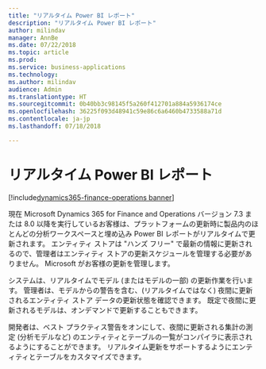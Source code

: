 ```yaml
---
title: "リアルタイム Power BI レポート"
description: "リアルタイム Power BI レポート"
author: milindav
manager: AnnBe
ms.date: 07/22/2018
ms.topic: article
ms.prod: 
ms.service: business-applications
ms.technology: 
ms.author: milindav
audience: Admin
ms.translationtype: HT
ms.sourcegitcommit: 0b40bb3c98145f5a260f412701a884a5936174ce
ms.openlocfilehash: 36225f093d48941c59e86c6a6460b4733588a71d
ms.contentlocale: ja-jp
ms.lasthandoff: 07/18/2018

---
```

#  <a name="real-time-power-bi-reports"></a>リアルタイム Power BI レポート

[!include[dynamics365-finance-operations banner](../includes/dynamics365-finance-operations.md)]



現在 Microsoft Dynamics 365 for Finance and Operations バージョン 7.3 または 8.0 以降を実行しているお客様は、プラットフォームの更新時に製品内のほとんどの分析ワークスペースと埋め込み Power BI レポートがリアルタイムで更新されます。 エンティティ ストアは "ハンズ フリー" で最新の情報に更新されるので、管理者はエンティティ ストアの更新スケジュールを管理する必要がありません。 Microsoft がお客様の更新を管理します。 
 
システムは、リアルタイムでモデル (またはモデルの一部) の更新作業を行います。 管理者は、モデルからの警告を含む、(リアルタイムではなく) 夜間に更新されるエンティティ ストア データの更新状態を確認できます。 既定で夜間に更新されるモデルは、オンデマンドで更新することもできます。
 
開発者は、ベスト プラクティス警告をオンにして、夜間に更新される集計の測定 (分析モデルなど) のエンティティとテーブルの一覧がコンパイラに表示されるようにすることができます。 リアルタイム更新をサポートするようにエンティティとテーブルをカスタマイズできます。


